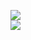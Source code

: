 [![](https://img.shields.io/badge/Made%20With-Github%20Spray-lightgrey.svg?style=for-the-badge&logo=github)](https://github.com/Annihil/github-spray#1895)  
[![](https://i.imgur.com/2DrTn0Z.gif)](https://github.com/Annihil/github-spray)